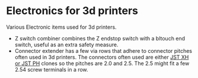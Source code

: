 # Electronics for 3d printers
Various Electronic items used for 3d printers.
* Z switch combiner combines the Z endstop switch with a bltouch end switch, useful as an extra safety measure.
* Connector extender has a few via rows that adhere to connector pitches often used in 3d printers. The connectors often used are either [JST XH or JST PH](https://en.wikipedia.org/wiki/JST_connector) clones so the pitches are 2.0 and 2.5. The 2.5 might fit a few 2.54 screw terminals in a row.
